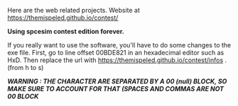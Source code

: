 Here are the web related projects. Website at https://themispeled.github.io/contest/

**Using spcesim contest edition forever.**

If you really want to use the software, you'll have to do some changes to the exe file. First, go to line offset 00BDE821 in an hexadecimal editor such as HxD. Then replace the url with https://themispeled.github.io/contest/infos .(from h to s)

***WARNING : THE CHARACTER ARE SEPARATED BY A 00 (null) BLOCK, SO MAKE SURE TO ACCOUNT FOR THAT (SPACES AND COMMAS ARE NOT 00 BLOCK***
